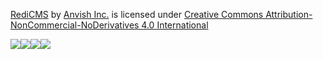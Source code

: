 [RediCMS](https://github.com/anvishinc/redicms) by [Anvish Inc.](https://github.com/anvishinc/) is licensed under [Creative Commons Attribution-NonCommercial-NoDerivatives 4.0 International](https://creativecommons.org/licenses/by-nc-nd/4.0/)

[![](https://mirrors.creativecommons.org/presskit/icons/cc.svg?ref=chooser-v1)![](https://mirrors.creativecommons.org/presskit/icons/by.svg?ref=chooser-v1)![](https://mirrors.creativecommons.org/presskit/icons/nc.svg?ref=chooser-v1)![](https://mirrors.creativecommons.org/presskit/icons/nd.svg?ref=chooser-v1)](https://creativecommons.org/licenses/by-nc-nd/4.0/?ref=chooser-v1)